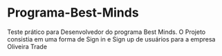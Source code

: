 # Programa-Best-Minds
 Teste prático para Desenvolvedor do programa Best Minds. O Projeto consistia em uma forma de Sign in e Sign up de usuários para a empresa Oliveira Trade 
